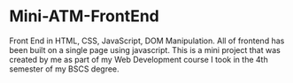 # Mini-ATM-FrontEnd
Front End in HTML, CSS, JavaScript, DOM Manipulation. All of frontend has been built on a single page using javascript.
This is a mini project that was created by me as part of my Web Development course I took in the 4th semester of my BSCS degree.
